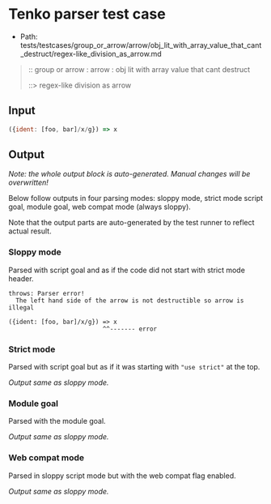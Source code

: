 # Tenko parser test case

- Path: tests/testcases/group_or_arrow/arrow/obj_lit_with_array_value_that_cant_destruct/regex-like_division_as_arrow.md

> :: group or arrow : arrow : obj lit with array value that cant destruct
>
> ::> regex-like division as arrow

## Input

`````js
({ident: [foo, bar]/x/g}) => x
`````

## Output

_Note: the whole output block is auto-generated. Manual changes will be overwritten!_

Below follow outputs in four parsing modes: sloppy mode, strict mode script goal, module goal, web compat mode (always sloppy).

Note that the output parts are auto-generated by the test runner to reflect actual result.

### Sloppy mode

Parsed with script goal and as if the code did not start with strict mode header.

`````
throws: Parser error!
  The left hand side of the arrow is not destructible so arrow is illegal

({ident: [foo, bar]/x/g}) => x
                          ^^------- error
`````

### Strict mode

Parsed with script goal but as if it was starting with `"use strict"` at the top.

_Output same as sloppy mode._

### Module goal

Parsed with the module goal.

_Output same as sloppy mode._

### Web compat mode

Parsed in sloppy script mode but with the web compat flag enabled.

_Output same as sloppy mode._
